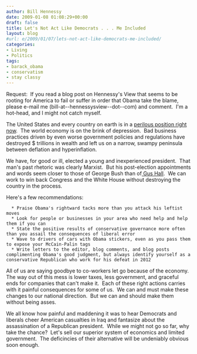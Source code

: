 ```yaml
---
author: Bill Hennessy
date: 2009-01-08 01:08:29+00:00
draft: false
title: Let's Not Act Like Democrats . . . Me Included
layout: blog
#url: e/2009/01/07/lets-not-act-like-democrats-me-included/
categories:
- Living
- Politics
tags:
- barack_obama
- conservatism
- stay classy
---
```


Request:  If you read a blog post on Hennessy's View that seems to be rooting for America to fail or suffer in order that Obama take the blame, please e-mail me (bill-at--hennessysview--dot--com) and comment.  I'm a hot-head, and I might not catch myself.

The United States and every country on earth is in a [perilous position right now](https://apnews.myway.com/article/20090107/D95IJHTO0.html).  The world economy is on the brink of depression.  Bad business practices driven by even worse government policies and regulations have destroyed $ trillions in wealth and left us on a narrow, swampy peninsula between deflation and hyperinflation.

We have, for good or ill, elected a young and inexperienced president.  That man's past rhetoric was clearly Marxist.  But his post-election appointments and words seem closer to those of George Bush than of[ Gus Hall](https://en.wikipedia.org/wiki/Gus_Hall).  We can work to win back Congress and the White House without destroying the country in the process.

Here's a few recommendations:



	  * Praise Obama's rightward tacks more than you attack his leftist moves
	  * Look for people or businesses in your area who need help and help them if you can
	  * State the positive results of conservative governance more often than you assail the consequences of liberal error
	  * Wave to drivers of cars with Obama stickers, even as you pass them to expose your McCain-Palin tags
	  * Write letters to the editor, blog comments, and blog posts complimenting Obama's good judgment, but always identify yourself as a conservative Republican who work for his defeat in 2012

All of us are saying goodbye to co-workers let go because of the economy.  The way out of this mess is lower taxes, less government, and graceful ends for companies that can't make it.  Each of these right actions carries with it painful consequences for some of us.  We can and must make these changes to our national direction.  But we can and should make them without being asses.

We all know how painful and maddening it was to hear Democrats and liberals cheer American casualties in Iraq and fantasize about the assassination of a Republican president.  While we might not go so far, why take the chance?  Let's sell our superior system of economics and limited government.  The deficincies of their alternative will be undeniably obvious soon enough.
